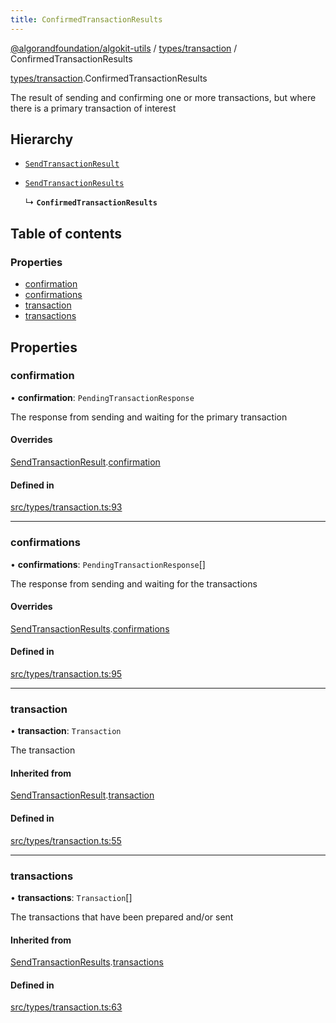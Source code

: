```yaml
---
title: ConfirmedTransactionResults
---
```


[@algorandfoundation/algokit-utils](/reference/algokit-utils-ts/api/readme/) / [types/transaction](/reference/algokit-utils-ts/api/modules/types_transaction/) / ConfirmedTransactionResults

[types/transaction](/reference/algokit-utils-ts/api/modules/types_transaction/).ConfirmedTransactionResults

The result of sending and confirming one or more transactions, but where there is a primary transaction of interest

## Hierarchy

- [`SendTransactionResult`](types_transaction.SendTransactionResult.md)

- [`SendTransactionResults`](types_transaction.SendTransactionResults.md)

  ↳ **`ConfirmedTransactionResults`**

## Table of contents

### Properties

- [confirmation](types_transaction.ConfirmedTransactionResults.md#confirmation)
- [confirmations](types_transaction.ConfirmedTransactionResults.md#confirmations)
- [transaction](types_transaction.ConfirmedTransactionResults.md#transaction)
- [transactions](types_transaction.ConfirmedTransactionResults.md#transactions)

## Properties

### confirmation

• **confirmation**: `PendingTransactionResponse`

The response from sending and waiting for the primary transaction

#### Overrides

[SendTransactionResult](types_transaction.SendTransactionResult.md).[confirmation](types_transaction.SendTransactionResult.md#confirmation)

#### Defined in

[src/types/transaction.ts:93](https://github.com/algorandfoundation/algokit-utils-ts/blob/main/src/types/transaction.ts#L93)

---

### confirmations

• **confirmations**: `PendingTransactionResponse`[]

The response from sending and waiting for the transactions

#### Overrides

[SendTransactionResults](types_transaction.SendTransactionResults.md).[confirmations](types_transaction.SendTransactionResults.md#confirmations)

#### Defined in

[src/types/transaction.ts:95](https://github.com/algorandfoundation/algokit-utils-ts/blob/main/src/types/transaction.ts#L95)

---

### transaction

• **transaction**: `Transaction`

The transaction

#### Inherited from

[SendTransactionResult](types_transaction.SendTransactionResult.md).[transaction](types_transaction.SendTransactionResult.md#transaction)

#### Defined in

[src/types/transaction.ts:55](https://github.com/algorandfoundation/algokit-utils-ts/blob/main/src/types/transaction.ts#L55)

---

### transactions

• **transactions**: `Transaction`[]

The transactions that have been prepared and/or sent

#### Inherited from

[SendTransactionResults](types_transaction.SendTransactionResults.md).[transactions](types_transaction.SendTransactionResults.md#transactions)

#### Defined in

[src/types/transaction.ts:63](https://github.com/algorandfoundation/algokit-utils-ts/blob/main/src/types/transaction.ts#L63)
